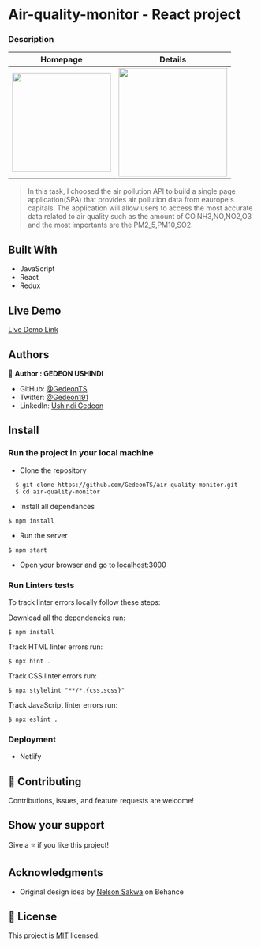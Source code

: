 # Air-quality-monitor - React project

### Description

|Homepage                                                               |  Details                                                              |
|-----------------------------------------------------------------------|-----------------------------------------------------------------------|
|<img src='https://user-images.githubusercontent.com/97834160/175424730-104b0ac7-7086-45f7-8ce5-31dca62deb39.png' width='200'> | <img src='https://user-images.githubusercontent.com/97834160/175425285-efaa0508-90d9-4a12-8a47-29a59a50289a.png' width='220'>|

> In this task, I choosed the air pollution API to build a single page application(SPA) that provides air pollution data from eaurope's capitals. The application will allow users to access the most accurate data related to air quality such as the amount of CO,NH3,NO,NO2,O3 and the most importants are the PM2_5,PM10,SO2.


## Built With

- JavaScript
- React
- Redux

## Live Demo

[Live Demo Link](https://air-quality-monitoring-a.netlify.app/)

## Authors

👤 **Author : GEDEON USHINDI**

- GitHub: [@GedeonTS](https://github.com/GedeonTS)
- Twitter: [@Gedeon191](https://twitter.com/Gedeon191)
- LinkedIn: [Ushindi Gedeon](https://linkedin.com/in/ushindi-gedeon)


## Install
### Run the project in your local machine

- Clone the repository
```
  $ git clone https://github.com/GedeonTS/air-quality-monitor.git
  $ cd air-quality-monitor
```

- Install all dependances
```
$ npm install
```

- Run the server
```
$ npm start
```
- Open your browser and go to [localhost:3000](http://localhost:3000/)


### Run Linters tests
To track linter errors locally follow these steps:  

Download all the dependencies run:
```
$ npm install
```
Track HTML linter errors run:
```
$ npx hint .
```
Track CSS linter errors run:
```
$ npx stylelint "**/*.{css,scss}"
```
Track JavaScript linter errors run:
```
$ npx eslint .
```

### Deployment
- Netlify


## 🤝 Contributing

Contributions, issues, and feature requests are welcome!

## Show your support

Give a ⭐️ if you like this project!

## Acknowledgments

- Original design idea by [Nelson Sakwa](https://www.behance.net/sakwadesignstudio) on Behance
## 📝 License

This project is [MIT](./MIT.md) licensed.
